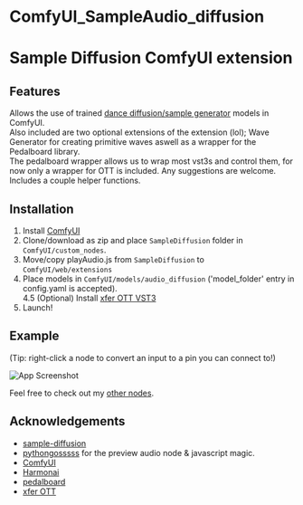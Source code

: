 # ComfyUI_SampleAudio_diffusion
# Sample Diffusion ComfyUI extension


## Features
Allows the use of trained [dance diffusion/sample generator](https://github.com/Harmonai-org/sample-generator) models in ComfyUI.<br>
Also included are two optional extensions of the extension (lol); Wave Generator for creating primitive waves aswell as a wrapper for the Pedalboard library.<br>
The pedalboard wrapper allows us to wrap most vst3s and control them, for now only a wrapper for OTT is included. Any suggestions are welcome.<br>
Includes a couple helper functions.

## Installation
1. Install [ComfyUI](https://github.com/comfyanonymous/ComfyUI)
2. Clone/download as zip and place ```SampleDiffusion``` folder in ```ComfyUI/custom_nodes```.
3. Move/copy playAudio.js from ```SampleDiffusion``` to ```ComfyUI/web/extensions```
4. Place models in ```ComfyUI/models/audio_diffusion``` ('model_folder' entry in config.yaml is accepted).<br>
4.5 (Optional) Install [xfer OTT VST3](https://xferrecords.com/freeware)
5. Launch!

## Example

(Tip: right-click a node to convert an input to a pin you can connect to!)

![App Screenshot](https://i.imgur.com/cxNlYpU.png)

Feel free to check out my [other nodes](https://github.com/diontimmer/ComfyUI-Vextra-Nodes).

## Acknowledgements

 - [sample-diffusion](https://github.com/sudosilico/sample-diffusion)
 - [pythongosssss](https://github.com/pythongosssss) for the preview audio node & javascript magic.
 - [ComfyUI](https://github.com/comfyanonymous/ComfyUI)
 - [Harmonai](https://github.com/Harmonai-org/sample-generator)
 - [pedalboard](https://github.com/spotify/pedalboard)
 - [xfer OTT](https://xferrecords.com/freeware)
